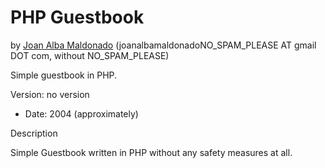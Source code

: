 PHP Guestbook 
============== 
by [Joan Alba Maldonado](https://joanalbamaldonado.com/) (joanalbamaldonadoNO_SPAM_PLEASE AT gmail DOT com, without NO_SPAM_PLEASE)

Simple guestbook in PHP.

Version: no version 
- Date: 2004 (approximately)


Description

Simple Guestbook written in PHP without any safety measures at all.
